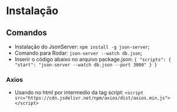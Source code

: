 # Instalação

## Comandos
- Instalação do JsonServer: `npm install -g json-server`;
- Comando para Rodar: `json-server --watch db.json`;
- Inserir o código abaixo no arquivo package.json: `{
    "scripts": {
        "start": "json-server --watch db.json --port 3000"
    }
}`

### Axios
- Usando no html por intermedio da tag script: `<script src="https://cdn.jsdelivr.net/npm/axios/dist/axios.min.js"></script>`

